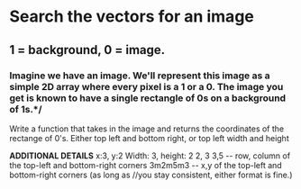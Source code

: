 #  Search the vectors for an image
## 1 = background, 0 = image. 
### Imagine we have an image. We'll represent this image as a simple 2D array where every pixel is a 1 or a 0. The image you get is known to have a single rectangle of 0s on a background of 1s.*/

Write a function that takes in the image and returns the coordinates of the rectange of 0's.
Either top left and bottom right, or top left width and height

__ADDITIONAL DETAILS__
x:3, y:2 Width: 3, height: 2
2, 3 3,5 -- row, column of the top-left and bottom-right corners
3m2m5m3 -- x,y of the top-left and bottom-right corners (as long as //you stay consistent, either format is fine.)
